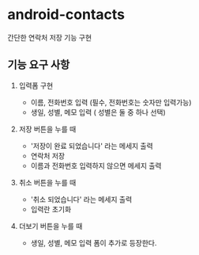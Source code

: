 # android-contacts
간단한 연락처 저장 기능 구현

## 기능 요구 사항

1. 입력폼 구현

    - 이름, 전화번호 입력 (필수, 전화번호는 숫자만 입력가능)
    - 생일, 성별, 메모 입력 ( 성별은 둘 중 하나 선택)

2. 저장 버튼을 누를 때

    - '저장이 완료 되었습니다' 라는 메세지 출력
    - 연락처 저장
    - 이름과 전화번호 입력하지 않으면 메세지 출력

3. 취소 버튼을 누를 때

    - '취소 되었습니다' 라는 메세지 출력
    - 입력란 초기화

4. 더보기 버튼을 누를 때

    - 생일, 성별, 메모 입력 폼이 추가로 등장한다.
   

